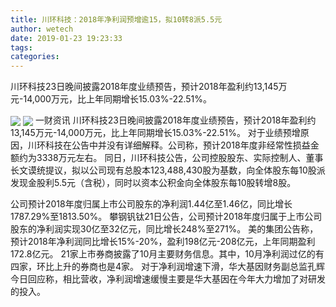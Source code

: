 ```yaml
---
title: 川环科技：2018年净利润预增逾15，拟10转8派5.5元
author: wetech
date: 2019-01-23 19:23:33
tags: 
categories: 
---
```

川环科技23日晚间披露2018年度业绩预告，预计2018年盈利约13,145万元-14,000万元，比上年同期增长15.03%-22.51%。
<!-- more -->
<img align="center" border="0" src="https://imgcdn.yicai.com/uppics/images/2019/01/6c560fbf7b2bc9234200e971f164e4c1.jpg" />
<img align="center" border="0" src="https://imgcdn.yicai.com/uppics/images/2019/01/e083dccd495cf32d2b3b0e2ebbb113d8.jpg" />
一财资讯
川环科技23日晚间披露2018年度业绩预告，预计2018年盈利约13,145万元-14,000万元，比上年同期增长15.03%-22.51%。
对于业绩预增原因，川环科技在公告中并没有详细解释。公司称，预计2018年度非经常性损益金额约为3338万元左右。
同日，川环科技公告，公司控股股东、实际控制人、董事长文谟统提议，拟以公司现有总股本123,488,430股为基数，向全体股东每10股派发现金股利5.5元（含税），同时以资本公积金向全体股东每10股转增8股。
 
 
公司预计2018年度归属上市公司股东的净利润1.44亿至1.46亿，同比增长1787.29%至1813.50%。
攀钢钒钛21日公告，公司预计2018年度归属于上市公司股东的净利润实现30亿至32亿元，同比增长248%至271%。
美的集团公告称，预计2018年净利润同比增长15%-20%，盈利198亿元-208亿元，上年同期盈利172.8亿元。
21家上市券商披露了10月主要财务信息。其中，10月净利润过亿的有四家，环比上升的券商也是4家。
对于净利润增速下滑，华大基因财务副总监孔辉今日回应称，相比营收，净利润增速缓慢主要是华大基因在今年大力增加了对研发的投入。
